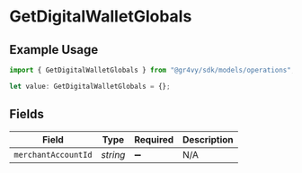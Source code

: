 # GetDigitalWalletGlobals

## Example Usage

```typescript
import { GetDigitalWalletGlobals } from "@gr4vy/sdk/models/operations";

let value: GetDigitalWalletGlobals = {};
```

## Fields

| Field               | Type                | Required            | Description         |
| ------------------- | ------------------- | ------------------- | ------------------- |
| `merchantAccountId` | *string*            | :heavy_minus_sign:  | N/A                 |